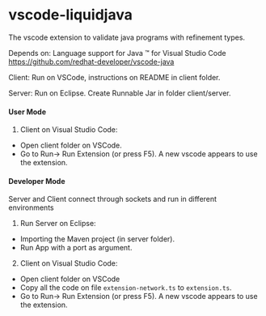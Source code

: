 # vscode-liquidjava

The vscode extension to validate java programs with refinement types.

Depends on: Language support for Java ™ for Visual Studio Code https://github.com/redhat-developer/vscode-java


Client: Run on VSCode, instructions on README in client folder.

Server: Run on Eclipse. Create Runnable Jar in folder client/server.

#### User Mode
1. Client on Visual Studio Code:
* Open client folder on VSCode. 
* Go to Run-> Run Extension (or press F5). A new vscode appears to use the extension.

#### Developer Mode
Server and Client connect through sockets and run in different environments
1. Run Server on Eclipse:
* Importing the Maven project (in server folder). 
* Run App with a port as argument.
2. Client on Visual Studio Code:
* Open client folder on VSCode
* Copy all the code on file `extension-network.ts` to `extension.ts`.
* Go to Run-> Run Extension (or press F5). A new vscode appears to use the extension.

